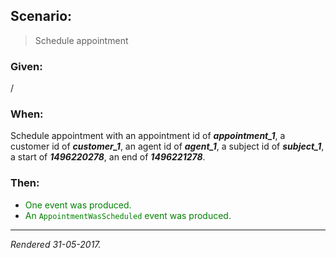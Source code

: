 ## Scenario:

> Schedule appointment

### Given:

/

### When:

Schedule appointment with an appointment id of __*appointment_1*__, a customer id of __*customer_1*__, an agent id of __*agent_1*__, a subject id of __*subject_1*__, a start of __*1496220278*__, an end of __*1496221278*__.

### Then:

- <font style='color: green !important;'>One event was produced.</font>
- <font style='color: green !important;'>An `AppointmentWasScheduled` event was produced.</font>

---
*Rendered 31-05-2017.*
